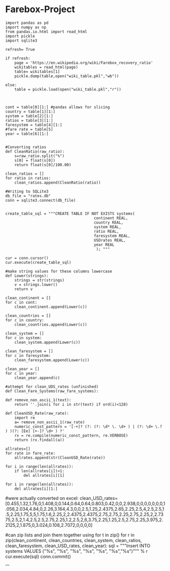 # Farebox-Project
```
import pandas as pd
import numpy as np
from pandas.io.html import read_html
import pickle
import sqlite3
```

```
refresh= True 

if refresh:
    page = 'https://en.wikipedia.org/wiki/Farebox_recovery_ratio'
    wikitables = read_html(page)
    table= wikitables[1]
    pickle.dump(table,open("wiki_table.pkl","wb"))

else:
    table = pickle.load(open("wiki_table.pkl","r"))


    
cont = table[0][1:] #pandas allows for slicing
country = table[1][1:]
system = table[2][1:]
ratios = table[3][1:]
faresystem = table[4][1:]
#fare rate = table[5]
year = table[6][1:]


#Converting ratios
def CleanRatio(raw_ratio):
    s=raw_ratio.split("%")
    s[0] = float(s[0])
    return float(s[0]/100.00)
    
clean_ratios = []
for ratio in ratios:
    clean_ratios.append(CleanRatio(ratio))

#Writing to SQLite3
db_file = "rates.db"
conn = sqlite3.connect(db_file)


create_table_sql = """CREATE TABLE IF NOT EXISTS systems(
                                       continent REAL,
                                       country REAL,
                                       system REAL,
                                       ratio REAL,
                                       faresystem REAL,
                                       USDrates REAL,
                                       year REAL
                                        ); """

cur = conn.cursor()
cur.execute(create_table_sql)

#make string values for these columns lowercase
def Lower(strings):
    strings = str(strings)
    v = strings.lower()
    return v
    
clean_continent = []
for c in cont:
    clean_continent.append(Lower(c))
    
clean_countries = []
for c in country:
    clean_countries.append(Lower(c))
    
clean_system = []
for c in system:
    clean_system.append(Lower(c))

clean_faresystem = []
for c in faresystem:
    clean_faresystem.append(Lower(c))    

clean_year = []
for c in year:
    clean_year.append(c)
    
#attempt for clean_UDS_rates (unfinished)
def Clean_Fare_Systems(raw_fare_systems):

def remove_non_ascii_1(text):
    return ''.join(i for i in str(text) if ord(i)<128)
    
def CleanUSD_Rate(raw_rate):
    import re
    a= remove_non_ascii_1(raw_rate)
    numeric_const_pattern = '[-+]? (?: (?: \d* \. \d+ ) | (?: \d+ \.? ) )(?: [Ee] [+-]? \d+ ) ?'
    rx = re.compile(numeric_const_pattern, re.VERBOSE)
    return (rx.findall(a))
    
allrates=[]
for rate in fare_rate:
    allrates.append(str(CleanUSD_Rate(rate))
    
for i in range(len(allrates)):
    if len(allrates[i])>1:
        del allrates[i][1]
        
for i in range(len(allrates)):
    del allrates[i][1:]
```


#were actually converted on excel:
clean_USD_rates=[0.455,1.32,1.76,0,1.408,0,0.144,0.64,0.64,0.803,0.42,0,0,2.938,0,0,0,0,0,0,0,1.056,2.034,4.84,0,2.26,3.164,4.3,0,0,2.5,1.25,2.4375,2.65,2.25,2.5,4,2.5,2.5,1.5,2.25,1.75,5,5,1.75,1.6,2.25,2,2.4375,2.4375,2.75,2.75,2.25,2.75,2.25,2,2.7375,2.5,2,1.4,2.5,2.5,2.75,2.25,1.2,2.5,2,6,3.75,2.25,1.25,2.5,2.75,2.25,3.975,2.2125,2,1.875,0,3.024,0.108,2.7072,0,0,0,0]

    
#can zip lists and join them together using for t in zip()
for r in zip(clean_continent, clean_countries, clean_system, clean_ratios, clean_faresystem, clean_USD_rates, clean_year):
    sql = """Insert INTO systems VALUES ("%s", "%s", "%s", "%s", "%s", "%s","%s")""" % r
    cur.execute(sql)
    conn.commit()

'''

    

